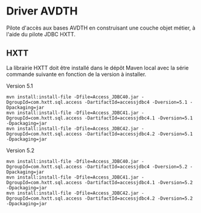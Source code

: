 Driver AVDTH
============

Pilote d'accès aux bases AVDTH en construisant une couche objet métier, à l'aide du pilote JDBC HXTT.

HXTT
----
La librairie HXTT doit être installé dans le dépôt Maven local avec la série commande suivante en fonction de la version à installer.

Version 5.1

    mvn install:install-file -Dfile=Access_JDBC40.jar -DgroupId=com.hxtt.sql.access -DartifactId=accessjdbc4 -Dversion=5.1 -Dpackaging=jar
    mvn install:install-file -Dfile=Access_JDBC41.jar -DgroupId=com.hxtt.sql.access -DartifactId=accessjdbc4.1 -Dversion=5.1 -Dpackaging=jar
    mvn install:install-file -Dfile=Access_JDBC42.jar -DgroupId=com.hxtt.sql.access -DartifactId=accessjdbc4.2 -Dversion=5.1 -Dpackaging=jar

Version 5.2

    mvn install:install-file -Dfile=Access_JDBC40.jar -DgroupId=com.hxtt.sql.access -DartifactId=accessjdbc4 -Dversion=5.2 -Dpackaging=jar
    mvn install:install-file -Dfile=Access_JDBC41.jar -DgroupId=com.hxtt.sql.access -DartifactId=accessjdbc4.1 -Dversion=5.2 -Dpackaging=jar
    mvn install:install-file -Dfile=Access_JDBC42.jar -DgroupId=com.hxtt.sql.access -DartifactId=accessjdbc4.2 -Dversion=5.2 -Dpackaging=jar